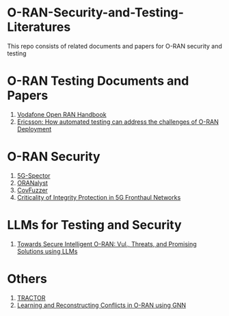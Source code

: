 # O-RAN-Security-and-Testing-Literatures
This repo consists of related documents and papers for O-RAN security and testing
# O-RAN Testing Documents and Papers

<ol>
<li><a href="https://www.vodafone.com/sites/default/files/2023-08/vodafone-open-ran-handbook.pdf" style="text-decoration:underline;">Vodafone Open RAN Handbook</a></li>
<li><a href="https://www.vodafone.com/sites/default/files/2023-08/vodafone-open-ran-handbook.pdf" style="text-decoration:underline;">Ericsson: How automated testing can address the challenges of O-RAN Deployment</a></li>
</ol>

# O-RAN Security
<ol>
<li><a href="https://www.ndss-symposium.org/wp-content/uploads/2024-527-paper.pdf" style="text-decoration:underline;">5G-Spector</a></li>
<li><a href="https://syed-rafiul-hussain.github.io/wp-content/uploads/2024/07/ORANalyst-USENIX-Security-24.pdf" style="text-decoration:underline;">ORANalyst</a></li>
<li><a href="https://arxiv.org/pdf/2410.20958" style="text-decoration:underline;">CovFuzzer</a></li>
<li><a href="https://www.usenix.org/system/files/usenixsecurity24-xing-jiarong.pdf" style="text-decoration:underline;">Criticality of Integrity Protection in 5G Fronthaul Networks</a></li>

</ol>

# LLMs for Testing and Security
<ol>
<li><a href="https://arxiv.org/pdf/2411.08640v1" style="text-decoration:underline;">Towards Secure Intelligent O-RAN: Vul., Threats, and Promising Solutions using LLMs</a></li>
</ol>

# Others
<ol>
<li><a href="https://ieeexplore.ieee.org/stamp/stamp.jsp?tp=&arnumber=10622798" style="text-decoration:underline;">TRACTOR</a></li>
<li><a href="https://arxiv.org/pdf/2412.14119" style="text-decoration:underline;">Learning and Reconstructing Conflicts in O-RAN using GNN</a></li>

</ol>
